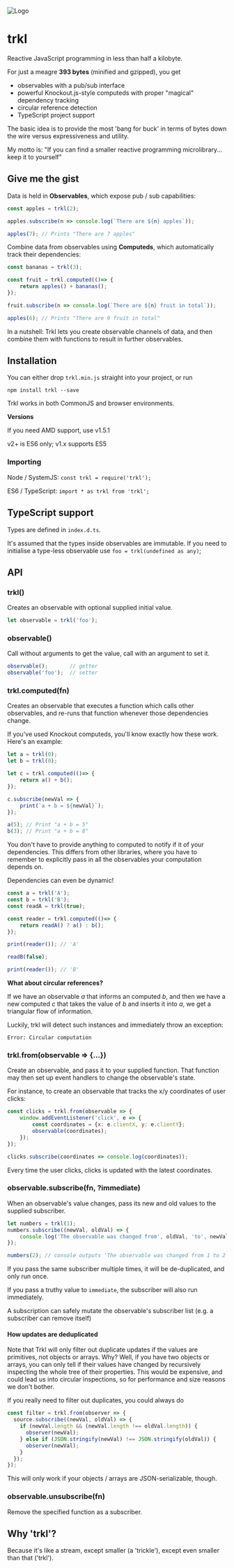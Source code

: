 ![Logo](logo.png)

# trkl

Reactive JavaScript programming in less than half a kilobyte.

For just a meagre **393 bytes** (minified and gzipped), you get

- observables with a pub/sub interface
- powerful Knockout.js-style computeds with proper "magical" dependency tracking
- circular reference detection
- TypeScript project support

The basic idea is to provide the most 'bang for buck' in terms of bytes down the wire versus expressiveness and utility.

My motto is: "If you can find a smaller reactive programming microlibrary... keep it to yourself"

## Give me the gist

Data is held in **Observables**, which expose pub / sub capabilities:

```javascript
const apples = trkl(2);

apples.subscribe(n => console.log(`There are ${n} apples`));

apples(7); // Prints "There are 7 apples"
```

Combine data from observables using **Computeds**, which automatically track their dependencies:

```javascript
const bananas = trkl(3);

const fruit = trkl.computed(()=> {
    return apples() + bananas();
});

fruit.subscribe(n => console.log(`There are ${n} fruit in total`));

apples(6); // Prints "There are 9 fruit in total"
```

In a nutshell: Trkl lets you create observable channels of data, and then combine them with functions to result in further observables.

## Installation

You can either drop `trkl.min.js` straight into your project, or run

```
npm install trkl --save
```

Trkl works in both CommonJS and browser environments.

**Versions**

If you need AMD support, use v1.5.1

v2+ is ES6 only; v1.x supports ES5

### Importing

Node / SystemJS: `const trkl = require('trkl');`

ES6 / TypeScript: `import * as trkl from 'trkl';`

## TypeScript support

Types are defined in `index.d.ts`.

It's assumed that the types inside observables are immutable. If you need to initialise a type-less observable use `foo = trkl(undefined as any)`;

## API

### trkl()
Creates an observable with optional supplied initial value.

```javascript
let observable = trkl('foo');
```    

### observable()

Call without arguments to get the value, call with an argument to set it.

```javascript
observable();       // getter
observable('foo');  // setter
```

### trkl.computed(fn)

Creates an observable that executes a function which calls other observables, and re-runs that function whenever those dependencies change.

If you've used Knockout computeds, you'll know exactly how these work. Here's an example:

```javascript
let a = trkl(0);
let b = trkl(0);

let c = trkl.computed(()=> {
    return a() + b();
});

c.subscribe(newVal => {
    print(`a + b = ${newVal}`);
});

a(5); // Print "a + b = 5"
b(3); // Print "a + b = 8"
```

You don't have to provide anything to computed to notify if it of your dependencies. This differs from other libraries, where you have to remember to explicitly pass in all the observables your computation depends on.

Dependencies can even be dynamic!

```javascript
const a = trkl('A');
const b = trkl('B');
const readA = trkl(true);

const reader = trkl.computed(()=> {
    return readA() ? a() : b();
});

print(reader()); // 'A'

readB(false);

print(reader()); // 'B'
```

**What about circular references?**

If we have an observable *a* that informs an computed *b*, and then we have a new computed *c* that takes the value of *b* and inserts it into *a*, we get a triangular flow of information.

Luckily, trkl will detect such instances and immediately throw an exception:

```
Error: Circular computation
```

### trkl.from(observable => {...})

Create an observable, and pass it to your supplied function. That function may then set up event handlers to change the observable's state.

For instance, to create an observable that tracks the x/y coordinates of user clicks:

```javascript
const clicks = trkl.from(observable => {
    window.addEventListener('click', e => {
        const coordinates = {x: e.clientX, y: e.clientY};
        observable(coordinates);
    });
});

clicks.subscribe(coordinates => console.log(coordinates));
```

Every time the user clicks, clicks is updated with the latest coordinates.


### observable.subscribe(fn, ?immediate)

When an observable's value changes, pass its new and old values to the supplied subscriber.

```javascript
let numbers = trkl(1);
numbers.subscribe((newVal, oldVal) => {
    console.log('The observable was changed from', oldVal, 'to', newVal);
});

numbers(2); // console outputs 'The observable was changed from 1 to 2'
```    

If you pass the same subscriber multiple times, it will be de-duplicated, and only run once. 

If you pass a truthy value to `immediate`, the subscriber will also run immediately.

A subscription can safely mutate the observable's subscriber list (e.g. a subscriber can remove itself)

#### How updates are deduplicated

Note that Trkl will only filter out duplicate updates if the values are primitives, not objects or arrays. Why? Well, if you have two objects or arrays, you can only tell if their values have changed by recursively inspecting the whole tree of their properties. This would be expensive, and could lead us into circular inspections, so for performance and size reasons we don't bother.

If you really need to filter out duplicates, you could always do

```javascript
const filter = trkl.from(observer => {
  source.subscribe((newVal, oldVal) => {
    if (newVal.length && (newVal.length !== oldVal.length)) {
      observer(newVal);
    } else if (JSON.stringify(newVal) !== JSON.stringify(oldVal)) {
      observer(newVal);
    }
  });
});
```

This will only work if your objects / arrays are JSON-serializable, though.

### observable.unsubscribe(fn)

Remove the specified function as a subscriber.

## Why 'trkl'?

Because it's like a stream, except smaller (a 'trickle'), except even smaller than that ('trkl').
